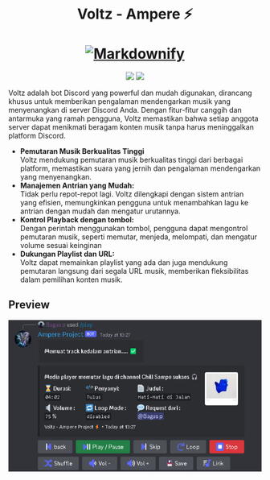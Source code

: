 <h1 align="center">
  <br>
  Voltz - Ampere ⚡
  <br>
  <br>
  <a href="http://www.voltac.dev/voltz"><img src="https://cdn.discordapp.com/avatars/1073529593371308052/29120dcc29d0bb4065f5a1c194deb2c3.png?size=512" alt="Markdownify" width="200"></a>
</h1>


<p align="center">
    <a href="https://github.com/voltacdev/Ampere-V1" alt="Github repo vesion">
        <img src="https://img.shields.io/github/package-json/v/voltacdev/Ampere-V1/main?logo=javascript&color=%2337eb34" /></a>
    <a href="https://discord.gg/jp8pGTGWry" alt="Discord Chat">
        <img src="https://img.shields.io/discord/590715124650868776?logo=discord" /></a>
</p>




Voltz adalah bot Discord yang powerful dan mudah digunakan, dirancang khusus untuk memberikan pengalaman mendengarkan musik yang menyenangkan di server Discord Anda. Dengan fitur-fitur canggih dan antarmuka yang ramah pengguna, Voltz memastikan bahwa setiap anggota server dapat menikmati beragam konten musik tanpa harus meninggalkan platform Discord.

* **Pemutaran Musik Berkualitas Tinggi**<br />Voltz mendukung pemutaran musik berkualitas tinggi dari berbagai platform, memastikan suara yang jernih dan pengalaman mendengarkan yang menyenangkan.
* **Manajemen Antrian yang Mudah:**<br /> Tidak perlu repot-repot lagi. Voltz dilengkapi dengan sistem antrian yang efisien, memungkinkan pengguna untuk menambahkan lagu ke antrian dengan mudah dan mengatur urutannya.
* **Kontrol Playback dengan tombol:**<br /> Dengan perintah menggunakan tombol, pengguna dapat mengontrol pemutaran musik, seperti memutar, menjeda, melompati, dan mengatur volume sesuai keinginan
* **Dukungan Playlist dan URL:**<br />
Voltz dapat memainkan playlist yang ada dan juga mendukung pemutaran langsung dari segala URL musik, memberikan fleksibilitas dalam pemilihan konten musik.

## Preview

![Preview](https://github.com/bagaspwibisono/Ampere-V1/blob/main/src/img/preview.PNG?raw=true)
